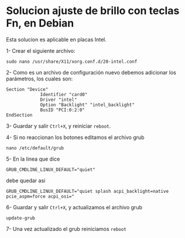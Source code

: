 # Solucion ajuste de brillo con teclas Fn, en Debian

Esta solucion es aplicable en placas Intel.

1- Crear el siguiente archivo:  

``sudo nano /usr/share/X11/xorg.conf.d/20-intel.conf``

2- Como es un archivo de configuración nuevo debemos adicionar los parámetros, los cuales son:
```
Section "Device"
             Identifier "card0"
             Driver "intel"
             Option "Backlight" "intel_backlight"
             BusID "PCI:0:2:0"
EndSection
```
3- Guardar y salir `Ctrl+X`, y reiniciar `reboot`.

4- Si no reaccionan los botones editamos el archivo grub
```
nano /etc/default/grub
```

5- En la linea que dice
```
GRUB_CMDLINE_LINUX_DEFAULT="quiet"
```
debe quedar asi
```
GRUB_CMDLINE_LINUX_DEFAULT="quiet splash acpi_backlight=native pcie_aspm=force acpi_osi="
```

6- Guardar y salir `Ctrl+X`, y actualizamos el archivo grub
```
update-grub
```

7- Una vez actualizado el grub reiniciamos `reboot`
